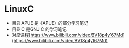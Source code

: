 # LinuxC
- 目录 APUE 是《APUE》的部分学习笔记
- 目录 C 是GNU C 的学习笔记
- 对应课程[https://www.bilibili.com/video/BV18p4y167Md](https://www.bilibili.com/video/BV18p4y167Md)
